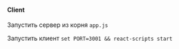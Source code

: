 #### Client 
Запустить сервер из корня `app.js`

Запустить клиент `set PORT=3001 && react-scripts start`
